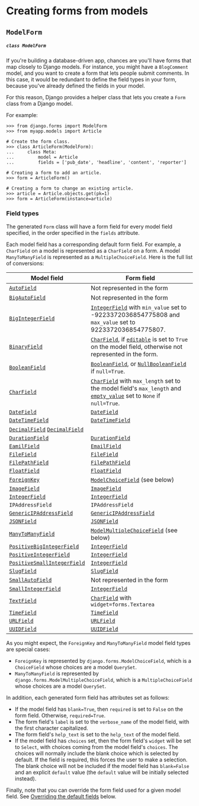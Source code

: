 # Creating forms from models

## `ModelForm`

##### `class ModelForm`

If you're building a database-driven app, chances are you'll have forms that map closely to Django models. For instance, you might have a `BlogComment` model, and you want to create a form that lets people submit comments. In this case, it would be redundant to define the field types in your form, because you've already defined the fields in your model.

For this reason, Django provides a helper class that lets you create a `Form` class from a Django model.

For example:
```
>>> from django.forms import ModelForm
>>> from myapp.models import Article

# Create the form class.
>>> class ArticleForm(ModelForm):
...     class Meta:
...         model = Article
...         fields = ['pub_date', 'headline', 'content', 'reporter']

# Creating a form to add an article.
>>> form = ArticleForm()

# Creating a form to change an existing article.
>>> article = Article.objects.get(pk=1)
>>> form = ArticleForm(instance=article)
```

### Field types

The generated `Form` class will have a form field for every model field specified, in the order specified in the `fields` attribute.

Each model field has a corresponding default form field. For example, a `CharField` on a model is represented as a `CharField` on a form. A model `ManyToManyField` is represented as a `MultipleChoiceField`. Here is the full list of conversions:

| Model field | Form field |
| --- | --- |
| [`AutoField`]() | Not represented in the form |
| [`BigAutoField`]() | Not represented in the form |
| [`BigIntegerField`]() | [`IntegerField`]() with `min_value` set to -9223372036854775808 and `max_value` set to 9223372036854775807. |
| [`BinaryField`]() | [`CharField`](), if [`editable`]() is set to `True` on the model field, otherwise not represented in the form. |
| [`BooleanField`]() | [`BooleanField`](), or [`NullBooleanField`]() if `null=True`. |
| [`CharField`]() | [`CharField`]() with `max_length` set to the model field's `max_length` and [`empty_value`]() set to `None` if `null=True`. |
| [`DateField`]() | [`DateField`]() |
| [`DateTimeField`]() | [`DateTimeField`]() |
| [`DecimalField`]() [`DecimalField`]() |
| [`DurationField`]() | [`DurationField`]() |
| [`EamilField`]() | [`EmailField`]() |
| [`FileField`]() | [`FileField`]() |
| [`FilePathField`]() | [`FilePathField`]() |
| [`FloatField`]() | [`FloatField`]() |
| [`ForeignKey`]() | [`ModelChoiceField`]() (see below) |
| [`ImageField`]() | [`ImageField`]() |
| [`IntegerField`]() | [`IntegerField`]() |
| `IPAddressField` | `IPAddressField` |
| [`GenericIPAddressField`]() | [`GenericIPAddressField`]() |
| [`JSONField`]() | [`JSONField`]() |
| [`ManyToManyField`]() | [`ModelMultipleChoiceField`]() (see below) |
| [`PositiveBigIntegerField`]() | [`IntegerField`]() |
| [`PositiveIntegerField`]() | [`IntegerField`]() |
| [`PositiveSmallIntegerField`]() | [`IntegerField`]() |
| [`SlugField`]() | [`SlugField`]() |
| [`SmallAutoField`]() | Not represented in the form |
| [`SmallIntegerField`]() | [`IntegerField`]() |
| [`TextField`]() | [`CharField`]() with `widget=forms.Textarea` |
| [`TimeField`]() | [`TimeField`]() |
| [`URLField`]() | [`URLField`]() |
| [`UUIDField`]() | [`UUIDField`]() |

As you might expect, the `ForeignKey` and `ManyToManyField` model field types are special cases:

* `ForeignKey` is represented by `django.forms.ModelChoiceField`, which is a `ChoiceField` whose choices are a model `QuerySet`.
* `ManyToManyField` is represented by `django.forms.ModelMultipleChoiceField`, which is a `MultipleChoiceField` whose choices are a model `QuerySet`.

In addition, each generated form field has attributes set as follows:

* If the model field has `blank=True`, then `required` is set to `False` on the form field. Otherwise, `required=True`.
* The form field's `label` is set to the `verbose_name` of the model field, with the first character capitalized.
* The form field's `help_text` is set to the `help_text` of the model field.
* If the model field has `choices` set, then the form field's `widget` will be set to `Select`, with choices coming from the model field's `choices`. The choices will normally include the blank choice which is selected by default. If the field is required, this forces the user to make a selection. The blank choice will not be included if the model field has `blank=False` and an explicit `default` value (the `default` value will be initially selected instead).

Finally, note that you can override the form field used for a given model field. See [Overriding the default fields]() below.
